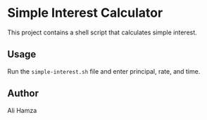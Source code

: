 # Simple Interest Calculator

This project contains a shell script that calculates simple interest.

## Usage

Run the `simple-interest.sh` file and enter principal, rate, and time.

## Author

Ali Hamza
